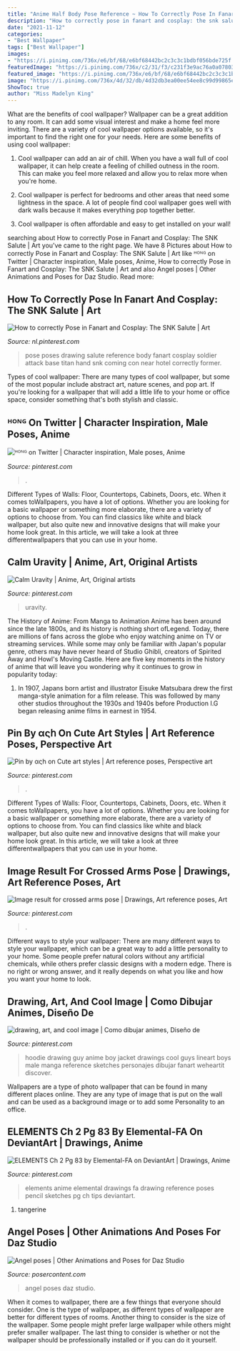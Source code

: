```yaml
---
title: "Anime Half Body Pose Reference ~ How To Correctly Pose In Fanart And Cosplay: The Snk Salute"
description: "How to correctly pose in fanart and cosplay: the snk salute"
date: "2021-11-12"
categories:
- "Best Wallpaper"
tags: ["Best Wallpaper"]
images:
- "https://i.pinimg.com/736x/e6/bf/68/e6bf68442bc2c3c3c1bdbf056bde725f.jpg"
featuredImage: "https://i.pinimg.com/736x/c2/31/f3/c231f3e9ac76a0a0780309bfb601beac.jpg"
featured_image: "https://i.pinimg.com/736x/e6/bf/68/e6bf68442bc2c3c3c1bdbf056bde725f.jpg"
image: "https://i.pinimg.com/736x/4d/32/db/4d32db3ea00ee54ee8c99d99865ed60f.jpg"
ShowToc: true
author: "Miss Madelyn King"
---
```



What are the benefits of cool wallpaper?
Wallpaper can be a great addition to any room. It can add some visual interest and make a home feel more inviting. There are a variety of cool wallpaper options available, so it's important to find the right one for your needs. Here are some benefits of using cool wallpaper: 
1. Cool wallpaper can add an air of chill. When you have a wall full of cool wallpaper, it can help create a feeling of chilled outness in the room. This can make you feel more relaxed and allow you to relax more when you're home. 

2. Cool wallpaper is perfect for bedrooms and other areas that need some lightness in the space. A lot of people find cool wallpaper goes well with dark walls because it makes everything pop together better. 

3. Cool wallpaper is often affordable and easy to get installed on your wall!

	

		
searching about How to correctly Pose in Fanart and Cosplay: The SNK Salute | Art you've came to the right page. We have 8 Pictures about How to correctly Pose in Fanart and Cosplay: The SNK Salute | Art like ᴴᴼᴺᴳ on Twitter | Character inspiration, Male poses, Anime, How to correctly Pose in Fanart and Cosplay: The SNK Salute | Art and also Angel poses | Other Animations and Poses for Daz Studio. Read more:
		
    
## How To Correctly Pose In Fanart And Cosplay: The SNK Salute | Art

<img loading=lazy src="https://i.pinimg.com/736x/09/ef/0f/09ef0f021249cfcbd137f970bfb4194a--cosplay-tips-cosplay-costume.jpg" onerror="this.onerror=null;this.src='https://tse1.mm.bing.net/th?id=OIP.9lKMt544yxF9RbycxmNvqwHaNO&amp;pid=15.1';" alt="How to correctly Pose in Fanart and Cosplay: The SNK Salute | Art">

_Source: nl.pinterest.com_

>pose poses drawing salute reference body fanart cosplay soldier attack base titan hand snk coming con near hotel correctly former. 

	

Types of cool wallpaper:
There are many types of cool wallpaper, but some of the most popular include abstract art, nature scenes, and pop art. If you're looking for a wallpaper that will add a little life to your home or office space, consider something that's both stylish and classic.

    
## ᴴᴼᴺᴳ On Twitter | Character Inspiration, Male Poses, Anime

<img loading=lazy src="https://i.pinimg.com/736x/4d/32/db/4d32db3ea00ee54ee8c99d99865ed60f.jpg" onerror="this.onerror=null;this.src='https://tse4.mm.bing.net/th?id=OIP.vStjOLIJLJE8PSfJ7QAVMwHaNG&amp;pid=15.1';" alt="ᴴᴼᴺᴳ on Twitter | Character inspiration, Male poses, Anime">

_Source: pinterest.com_

>. 

	

Different Types of Walls: Floor, Countertops, Cabinets, Doors, etc.
When it comes toWallpapers, you have a lot of options. Whether you are looking for a basic wallpaper or something more elaborate, there are a variety of options to choose from. You can find classics like white and black wallpaper, but also quite new and innovative designs that will make your home look great. In this article, we will take a look at three differentwallpapers that you can use in your home.

    
## Calm Uravity | Anime, Art, Original Artists

<img loading=lazy src="https://i.pinimg.com/736x/c2/31/f3/c231f3e9ac76a0a0780309bfb601beac.jpg" onerror="this.onerror=null;this.src='https://tse3.mm.bing.net/th?id=OIP.GoF3K40ydzJZzWmcv2A3XQHaLH&amp;pid=15.1';" alt="Calm Uravity | Anime, Art, Original artists">

_Source: pinterest.com_

>uravity. 

	

The History of Anime: From Manga to Animation
Anime has been around since the late 1800s, and its history is nothing short ofLegend. Today, there are millions of fans across the globe who enjoy watching anime on TV or streaming services. While some may only be familiar with Japan's popular genre, others may have never heard of Studio Ghibli, creators of Spirited Away and Howl's Moving Castle. Here are five key moments in the history of anime that will leave you wondering why it continues to grow in popularity today:
1) In 1907, Japans born artist and illustrator Eisuke Matsubara drew the first manga-style animation for a film release. This was followed by many other studios throughout the 1930s and 1940s before Production I.G began releasing anime films in earnest in 1954.

    
## Pin By αςհ On Cute Art Styles | Art Reference Poses, Perspective Art

<img loading=lazy src="https://i.pinimg.com/736x/e6/bf/68/e6bf68442bc2c3c3c1bdbf056bde725f.jpg" onerror="this.onerror=null;this.src='https://tse3.mm.bing.net/th?id=OIP.NOGa457OKMW_O41rpw4Q1QHaKe&amp;pid=15.1';" alt="Pin by αςհ on Cute art styles | Art reference poses, Perspective art">

_Source: pinterest.com_

>. 

	

Different Types of Walls: Floor, Countertops, Cabinets, Doors, etc.
When it comes toWallpapers, you have a lot of options. Whether you are looking for a basic wallpaper or something more elaborate, there are a variety of options to choose from. You can find classics like white and black wallpaper, but also quite new and innovative designs that will make your home look great. In this article, we will take a look at three differentwallpapers that you can use in your home.

    
## Image Result For Crossed Arms Pose | Drawings, Art Reference Poses, Art

<img loading=lazy src="https://i.pinimg.com/736x/55/56/f4/5556f4027fc71d70e23dddd255fda6bc.jpg" onerror="this.onerror=null;this.src='https://tse4.mm.bing.net/th?id=OIP.llm84hD1ohbl--sDvqbdTwAAAA&amp;pid=15.1';" alt="Image result for crossed arms pose | Drawings, Art reference poses, Art">

_Source: pinterest.com_

>. 

	

Different ways to style your wallpaper:
There are many different ways to style your wallpaper, which can be a great way to add a little personality to your home. Some people prefer natural colors without any artificial chemicals, while others prefer classic designs with a modern edge. There is no right or wrong answer, and it really depends on what you like and how you want your home to look.

    
## Drawing, Art, And Cool Image | Como Dibujar Animes, Diseño De

<img loading=lazy src="https://i.pinimg.com/736x/af/d5/77/afd577a20ebd35c3f09841879fd671a4--hoodie-jacket-drawing-art.jpg" onerror="this.onerror=null;this.src='https://tse1.mm.bing.net/th?id=OIP.kMdMrneCZSA32z4dlCnr0wHaL7&amp;pid=15.1';" alt="drawing, art, and cool image | Como dibujar animes, Diseño de">

_Source: pinterest.com_

>hoodie drawing guy anime boy jacket drawings cool guys lineart boys male manga reference sketches personajes dibujar fanart weheartit discover. 

	



Wallpapers are a type of photo wallpaper that can be found in many different places online. They are any type of image that is put on the wall and can be used as a background image or to add some Personality to an office.

    
## ELEMENTS Ch 2 Pg 83 By Elemental-FA On DeviantArt | Drawings, Anime

<img loading=lazy src="https://i.pinimg.com/originals/eb/b7/2b/ebb72bd2f1676a217da3ac57bcac0dc5.jpg" onerror="this.onerror=null;this.src='https://tse2.mm.bing.net/th?id=OIP.8dH5ZbLkiqjt_YZkQe2FZgHaMW&amp;pid=15.1';" alt="ELEMENTS Ch 2 Pg 83 by Elemental-FA on DeviantArt | Drawings, Anime">

_Source: pinterest.com_

>elements anime elemental drawings fa drawing reference poses pencil sketches pg ch tips deviantart. 

	

1. tangerine 

    
## Angel Poses | Other Animations And Poses For Daz Studio

<img loading=lazy src="http://posercontent.com/sites/default/files/products/140329/2015/angel-poses-for-poser-1.jpg" onerror="this.onerror=null;this.src='https://tse4.mm.bing.net/th?id=OIP.nHBDBIMaFeHCe4k_aAMuNgHaFs&amp;pid=15.1';" alt="Angel poses | Other Animations and Poses for Daz Studio">

_Source: posercontent.com_

>angel poses daz studio. 

	

When it comes to wallpaper, there are a few things that everyone should consider. One is the type of wallpaper, as different types of wallpaper are better for different types of rooms. Another thing to consider is the size of the wallpaper. Some people might prefer large wallpaper while others might prefer smaller wallpaper. The last thing to consider is whether or not the wallpaper should be professionally installed or if you can do it yourself.

